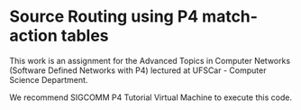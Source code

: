 # Source Routing using P4 match-action tables

This work is an assignment for the Advanced Topics in Computer Networks (Software Defined Networks with P4) lectured at UFSCar - Computer Science Department. 

We recommend SIGCOMM P4 Tutorial Virtual Machine to execute this code.
